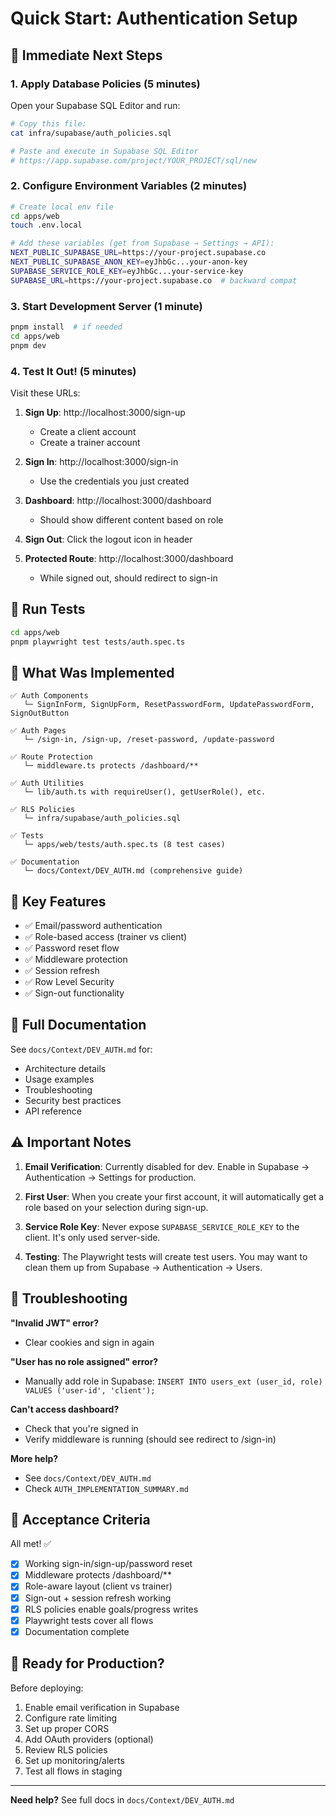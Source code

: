 # Quick Start: Authentication Setup

## 🚀 Immediate Next Steps

### 1. Apply Database Policies (5 minutes)

Open your Supabase SQL Editor and run:

```bash
# Copy this file:
cat infra/supabase/auth_policies.sql

# Paste and execute in Supabase SQL Editor
# https://app.supabase.com/project/YOUR_PROJECT/sql/new
```

### 2. Configure Environment Variables (2 minutes)

```bash
# Create local env file
cd apps/web
touch .env.local

# Add these variables (get from Supabase → Settings → API):
NEXT_PUBLIC_SUPABASE_URL=https://your-project.supabase.co
NEXT_PUBLIC_SUPABASE_ANON_KEY=eyJhbGc...your-anon-key
SUPABASE_SERVICE_ROLE_KEY=eyJhbGc...your-service-key
SUPABASE_URL=https://your-project.supabase.co  # backward compat
```

### 3. Start Development Server (1 minute)

```bash
pnpm install  # if needed
cd apps/web
pnpm dev
```

### 4. Test It Out! (5 minutes)

Visit these URLs:

1. **Sign Up**: http://localhost:3000/sign-up
   - Create a client account
   - Create a trainer account

2. **Sign In**: http://localhost:3000/sign-in
   - Use the credentials you just created

3. **Dashboard**: http://localhost:3000/dashboard
   - Should show different content based on role

4. **Sign Out**: Click the logout icon in header

5. **Protected Route**: http://localhost:3000/dashboard
   - While signed out, should redirect to sign-in

## 🧪 Run Tests

```bash
cd apps/web
pnpm playwright test tests/auth.spec.ts
```

## 📁 What Was Implemented

```
✅ Auth Components
   └─ SignInForm, SignUpForm, ResetPasswordForm, UpdatePasswordForm, SignOutButton

✅ Auth Pages  
   └─ /sign-in, /sign-up, /reset-password, /update-password

✅ Route Protection
   └─ middleware.ts protects /dashboard/**

✅ Auth Utilities
   └─ lib/auth.ts with requireUser(), getUserRole(), etc.

✅ RLS Policies
   └─ infra/supabase/auth_policies.sql

✅ Tests
   └─ apps/web/tests/auth.spec.ts (8 test cases)

✅ Documentation
   └─ docs/Context/DEV_AUTH.md (comprehensive guide)
```

## 🔑 Key Features

- ✅ Email/password authentication
- ✅ Role-based access (trainer vs client)
- ✅ Password reset flow
- ✅ Middleware protection
- ✅ Session refresh
- ✅ Row Level Security
- ✅ Sign-out functionality

## 📖 Full Documentation

See `docs/Context/DEV_AUTH.md` for:
- Architecture details
- Usage examples
- Troubleshooting
- Security best practices
- API reference

## ⚠️ Important Notes

1. **Email Verification**: Currently disabled for dev. Enable in Supabase → Authentication → Settings for production.

2. **First User**: When you create your first account, it will automatically get a role based on your selection during sign-up.

3. **Service Role Key**: Never expose `SUPABASE_SERVICE_ROLE_KEY` to the client. It's only used server-side.

4. **Testing**: The Playwright tests will create test users. You may want to clean them up from Supabase → Authentication → Users.

## 🐛 Troubleshooting

**"Invalid JWT" error?**
- Clear cookies and sign in again

**"User has no role assigned" error?**
- Manually add role in Supabase: `INSERT INTO users_ext (user_id, role) VALUES ('user-id', 'client');`

**Can't access dashboard?**
- Check that you're signed in
- Verify middleware is running (should see redirect to /sign-in)

**More help?**
- See `docs/Context/DEV_AUTH.md`
- Check `AUTH_IMPLEMENTATION_SUMMARY.md`

## 🎯 Acceptance Criteria

All met! ✅

- [x] Working sign-in/sign-up/password reset
- [x] Middleware protects /dashboard/**
- [x] Role-aware layout (client vs trainer)
- [x] Sign-out + session refresh working
- [x] RLS policies enable goals/progress writes
- [x] Playwright tests cover all flows
- [x] Documentation complete

## 🚢 Ready for Production?

Before deploying:

1. Enable email verification in Supabase
2. Configure rate limiting
3. Set up proper CORS
4. Add OAuth providers (optional)
5. Review RLS policies
6. Set up monitoring/alerts
7. Test all flows in staging

---

**Need help?** See full docs in `docs/Context/DEV_AUTH.md`


